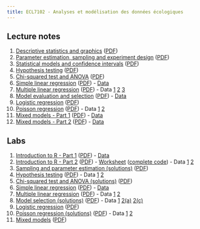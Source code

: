```yaml
---
title: ECL7102 - Analyses et modélisation des données écologiques
---
```



## Lecture notes

1. [Descriptive statistics and graphics](notes_cours/1E-Descriptive_statistics.html) ([PDF](notes_cours/1E-Descriptive_statistics.pdf))
2. [Parameter estimation, sampling and experiment design](notes_cours/2E-Sampling_estimation.html) ([PDF](notes_cours/2E-Sampling_estimation.pdf))
3. [Statistical models and confidence intervals](notes_cours/3E-Statistical_models.html) ([PDF](notes_cours/3E-Statistical_models.pdf))
4. [Hypothesis testing](notes_cours/4E-Hypothesis_testing.html) ([PDF](notes_cours/4E-Hypothesis_testing.pdf))
5. [Chi-squared test and ANOVA](notes_cours/5E-Chi2_ANOVA.html) ([PDF](notes_cours/5E-Chi2_ANOVA.pdf))
6. [Simple linear regression](notes_cours/6E-Linear_regression.html) ([PDF](notes_cours/6E-Linear_regression.pdf)) - [Data](donnees/plant_growth_rate.csv)
7. [Multiple linear regression](notes_cours/7E-Multiple_regression.html) ([PDF](notes_cours/7E-Multiple_regression.pdf)) - Data [1](donnees/compensation.csv) [2](donnees/growth.csv) [3](donnees/antibiot.csv)
8. [Model evaluation and selection](notes_cours/8E-Model_selection.html) ([PDF](notes_cours/8E-Model_selection.pdf)) - [Data](labos/britain_species.csv)
9. [Logistic regression](notes_cours/9E-Logistic_regression.html) ([PDF](notes_cours/9E-Logistic_regression.pdf))
10. [Poisson regression](notes_cours/10E-Poisson_regression.html) ([PDF](notes_cours/10E-Poisson_regression.pdf)) - Data [1](donnees/species.csv) [2](donnees/galapagos.csv)
11. [Mixed models - Part 1](notes_cours/11E-Mixed_models_Part1.html) ([PDF](notes_cours/11E-Mixed_models_Part1.pdf)) - [Data](donnees/rikz.csv)
12. [Mixed models - Part 2](notes_cours/12E-Mixed_models_Part2.html) ([PDF](notes_cours/12E-Mixed_models_Part2.pdf)) - [Data](donnees/radon.csv)


## Labs

1. [Introduction to R - Part 1](labos/1E-IntroR_part1.html) ([PDF](labos/1E-IntroR_part1.pdf)) - [Data](labos/cours1_kejimkujik.csv)
2. [Introduction to R - Part 2](labos/2E-IntroR_part2.html) ([PDF](labos/2E-IntroR_part2.pdf)) - [Worksheet](labos/2E-worksheet.R) ([complete code](labos/2E-worksheet_complete.R)) - Data [1](labos/cours1_kejimkujik.csv) [2](labos/codes_especes.csv)
3. [Sampling and parameter estimation (solutions)](labos/3RE-Sampling_estimation.html) ([PDF](labos/3RE-Sampling_estimation.pdf))
4. [Hypothesis testing](labos/4E-Tests_mean.html) ([PDF](labos/4E-Tests_mean.pdf)) - Data [1](labos/gardens.csv) [2](labos/nconc.csv)
5. [Chi-squared test and ANOVA (solutions)](labos/5RE-Chi2_ANOVA.html) ([PDF](labos/5RE-Chi2_ANOVA.pdf))
6. [Simple linear regression](labos/6E-Linear_regression.html) ([PDF](labos/6E-Linear_regression.pdf)) - [Data](labos/britain_species.csv)
7. [Multiple linear regression](labos/7E-Multiple_regression.html) ([PDF](labos/7E-Multiple_regression.pdf)) - Data [1](labos/sablefish.csv) [2](labos/sardinella.csv)
8. [Model selection (solutions)](labos/8RE-Model_selection.html) ([PDF](labos/8RE-Model_selection.pdf)) - Data [1](labos/environment.csv) [2(a)](labos/migration.csv) [2(c)](labos/migr_test.csv)
9. [Logistic regression](labos/9E-Logistic_regression.html) ([PDF](labos/9E-Logistic_regression.pdf)) 
10. [Poisson regression (solutions)](labos/10RE-Poisson_regression.html) ([PDF](labos/10RE-Poisson_regression.pdf)) - Data [1](labos/stream_composition.csv) [2](labos/salamander.csv)
11. [Mixed models](labos/11E-Mixed_models.html) ([PDF](labos/11E-Mixed_models.pdf))
